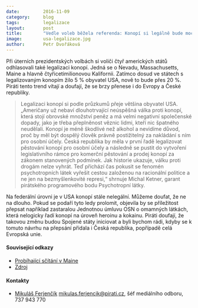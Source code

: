 ```yaml
---
date:         2016-11-09
category:     blog
tags:         legalizace
layout:       post
title:        "Vedle voleb běžela referenda: Konopí si legálně bude moci koupit pětina Američanů." 
image:        usa-legalizace.jpg
author:       Petr Dvořáková
---
```


Při úterních prezidentských volbách si voliči čtyř amerických států odhlasovali také legalizaci konopí. Jedná se o Nevadu, Massachusetts, Maine a hlavně čtyřicetimilionovou Kalifornii. Zatímco dosud ve státech s legalizovaným konopím žilo 5 % obyvatel USA, nově to bude přes 20 %. Piráti tento trend vítají a doufají, že se brzy přenese i do Evropy a České republiky.

> Legalizaci konopí si podle průzkumů přeje většina obyvatel USA. „Američany už nebaví dlouhotrvající neúspěšná válka proti konopí, která stojí obrovské množství peněz a má velmi negativní společenské dopady, jako je třeba přeplněnost věznic lidmi, kteří nic špatného neudělali. Konopí je méně škodlivé než alkohol a nevidíme důvod, proč by měl být dospělý člověk právně postižitelný za nakládání s ním pro osobní účely. Česká republika by měla v první řadě legalizovat pěstování konopí pro osobní účely a následně se pustit do vytvoření legislativního rámce pro komerční pěstování a prodej konopí za zákonem stanovených podmínek. Jak historie ukazuje, válku proti drogám nelze vyhrát. Teď přichází čas pokusit se fenomén psychotropních látek vyřešit cestou založenou na racionální politice a ne jen na bezmyšlenkovité represi,“ shrnuje Michal Ketner, garant pirátského programového bodu Psychotropní látky.

Na federální úrovni je v USA konopí stále nelegální. Můžeme doufat, že ne na dlouho. Pokud se podaří tyto ledy prolomit, objevila by se příležitost přepsat například zastaralou Jednotnou úmluvu OSN o omamných látkách, která nelogicky řadí konopí na úroveň heroinu a kokainu. Piráti doufají, že takovou změnu budou Spojené státy iniciovat a byli bychom rádi, kdyby se k tomuto návrhu na přepsání přidala i Česká republika, popřípadě celá Evropská unie.

#### Související odkazy

* [Probíhající sčítání v Maine](http://www.nytimes.com/%20elections/results/maine-%20ballot-measure-1-legalize-%20marijuana)
* [Zdroj](https://www.washingtonpost.%20com/news/wonk/wp/2016/11/08/%20medical-marijuana-sails-to-%20victory-in-florida/)

#### Kontakty

* [Mikuláš Ferjenčík](https://www.pirati.cz/lide/mikulas_ferjencik) [mikulas.ferjencik@pirati.cz](mikulas.ferjencik@pirati.cz), šéf mediálního odboru, 737 943 770 
